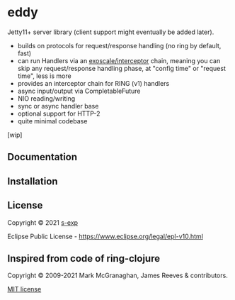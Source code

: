 # eddy

Jetty11+ server library (client support might eventually be added later).

* builds on protocols for request/response handling (no ring by default, fast)
* can run Handlers via an [exoscale/interceptor](https://github.com/exoscale/interceptor) chain, meaning you can skip any request/response handling phase, at "config time" or "request time", less is more
* provides an interceptor chain for RING (v1) handlers
* async input/output via CompletableFuture
* NIO reading/writing
* sync or async handler base
* optional support for HTTP-2
* quite minimal codebase

[wip]

## Documentation

## Installation
<!-- eddy is [available on Clojars](https://clojars.org/s-exp/eddy). -->

## License

Copyright © 2021 [s-exp](httpf://s-exp.com)

Eclipse Public License - https://www.eclipse.org/legal/epl-v10.html

## Inspired from code of ring-clojure

Copyright © 2009-2021 Mark McGranaghan, James Reeves & contributors.

[MIT license](https://github.com/ring-clojure/ring/blob/master/LICENSE)
